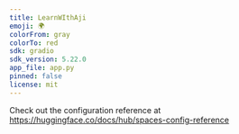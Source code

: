 ```yaml
---
title: LearnWIthAji
emoji: 🌍
colorFrom: gray
colorTo: red
sdk: gradio
sdk_version: 5.22.0
app_file: app.py
pinned: false
license: mit
---
```


Check out the configuration reference at https://huggingface.co/docs/hub/spaces-config-reference
